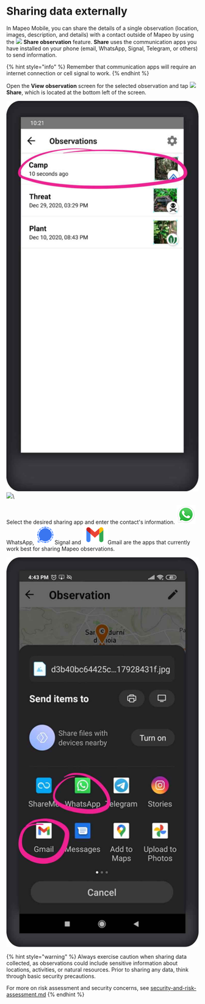 # Sharing data externally

In Mapeo Mobile, you can share the details of a single observation (location, images, description, and details) with a contact outside of Mapeo by using the ![](<../../../.gitbook/assets/app icons\_Share.png>) **Share observation** feature. **Share** uses the communication apps you have installed on your phone (email, WhatsApp, Signal, Telegram, or others) to send information.

{% hint style="info" %}
Remember that communication apps will require an internet connection or cell signal to work.
{% endhint %}

Open the **View observation** screen for the selected observation and tap  ![](<../../../.gitbook/assets/app icons\_Share.png>) **Share**, which is located at the bottom left of the screen.&#x20;

![](<../../../.gitbook/assets/Observation List screen - select observation>)  ![](../../../.gitbook/assets/Share\_button.jpg)\


Select the desired sharing app and enter the contact's information. ![](../../../.gitbook/assets/WhatsApp-logo.png)WhatsApp, ![](../../../.gitbook/assets/Signal-logo.png)Signal and ![](../../../.gitbook/assets/Gmail-logo.png)Gmail are the apps that currently work best for sharing Mapeo observations.

![](<../../../.gitbook/assets/Share observation options>)

{% hint style="warning" %}
Always exercise caution when sharing data collected, as observations could include sensitive information about locations, activities, or natural resources. Prior to sharing any data, think through basic security precautions.

For more on risk assessment and security concerns, see [security-and-risk-assessment.md](../../essentials-for-a-successful-mapeo-project/security-and-risk-assessment.md "mention")
{% endhint %}


